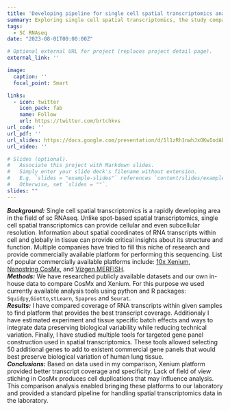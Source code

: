 ```yaml
---
title: 'Developing pipeline for single cell spatial transcriptomics analysis'
summary: Exploring single cell spatial transcriptomics, the study compared 10x Xenium and Nanostring CosMx, using Python and R tools to assess their applicability in the laboratory based on factors such as transcript coverage and specificity as well as ability to preserve biological variation.
tags: 
  - SC RNAseq
date: "2023-08-01T00:00:00Z"

# Optional external URL for project (replaces project detail page).
external_link: ''

image:
  caption: ''
  focal_point: Smart

links:
  - icon: twitter
    icon_pack: fab
    name: Follow
    url: https://twitter.com/brtchkvs
url_code: ''
url_pdf: ''
url_slides: https://docs.google.com/presentation/d/1l1zRh1nwhJxOKwIodAbxsXKHls5V1DgyfBAeG93__zI/edit?usp=sharing
url_video: ''

# Slides (optional).
#   Associate this project with Markdown slides.
#   Simply enter your slide deck's filename without extension.
#   E.g. `slides = "example-slides"` references `content/slides/example-slides.md`.
#   Otherwise, set `slides = ""`.
slides: ""
---
```


***Background:*** Single cell spatial transcriptomics is a rapidly developing area in the field of sc RNAseq. Unlike spot-based spatial transcriptomics, single cell spatial transcriptomics can provide cellular and even subcellular resolution. Information about spatial coordinates of RNA transcripts within cell and globally in tissue can provide critical insights about its structure and function. Multiple companies have tried to fill this niche of research and provide commercially available platform for performing this sequencing. List of popular commercially available platforms include: [10x Xenium](https://www.googleadservices.com/pagead/aclk?sa=L&ai=DChcSEwjo89i7rtGCAxUv9cgKHctzDKoYABABGgJxdQ&ae=2&gclid=CjwKCAiAgeeqBhBAEiwAoDDhn_S6tNz4HIH04-_2MrRSqsZfbgMPJp6YO1REejhqkcK2ZYGwuV69ZBoCaowQAvD_BwE&ohost=www.google.com&cid=CAESVeD26pbz1L-HRB1hXq_OG-qwGCxIAHcrT8XnwT-tcDS_iS619GcpRvo1baDpJEpWrGxuK3C_jQHvSoQjIprfYcPwi9owNTwLe3xgYoC2hUpNXrMEC4Q&sig=AOD64_0zFm8OkHVcIVqflExyqP8gcN-HbQ&q&adurl&ved=2ahUKEwiilNG7rtGCAxUYhIkEHTmgBEMQ0Qx6BAgNEAE&nis=2&dct=1), [Nanostring CosMx](https://www.googleadservices.com/pagead/aclk?sa=L&ai=DChcSEwiCs5_VrtGCAxWDRnIKHebfAN0YABAAGgJxdQ&ae=2&gclid=CjwKCAiAgeeqBhBAEiwAoDDhn2XjeHBaNMp-kMSqSNiggx491ZiVasgR9IvjNVfNYRTFL8z027aNxRoCaAcQAvD_BwE&ohost=www.google.com&cid=CAESVeD2UbO_fHyW6KtkY3QlIdo5k5yzZFi_m9R3SwoyXre3dzfdAWj5WIu0J7RS_Nj5TgoC-V3QRf9H5CLMVYH168kB9JOc0HfGlIQP6rewb5PxkJvqxPE&sig=AOD64_3MunaYXo8FTaRC_SHzEXG0Sk10-Q&q&adurl&ved=2ahUKEwjG3ZnVrtGCAxX0pIkEHQZICTYQ0Qx6BAgKEAE&nis=2&dct=1), and [Vizgen MERFISH](https://www.google.com/url?sa=t&rct=j&q=&esrc=s&source=web&cd=&cad=rja&uact=8&ved=2ahUKEwiygtGfrtGCAxWvAHkGHU4KAJAQFnoECC8QAQ&url=https%3A%2F%2Fvizgen.com%2F&usg=AOvVaw0qedZkpasuzvGnXLTb3d9a&opi=89978449).<br>
***Methods:*** We have researched publicly available datasets and our own in-house data to compare CosMx and Xenium. For this purpose we used currently available analysis tools using python and R packages: ```Squidpy```,```Giotto```,```stLearn```, ```Spapros``` and ```Seurat```. <br>
***Results:***  I have compared coverage of RNA transcripts within given samples to find platform that provides the best transcript coverage. Additionaly I have estimated experiment and tissue specific batch effects and ways to integrate data preserving biological variability while reducing technical variation. Finally, I have studied multiple tools for targeted gene panel construction used in spatial transcriptomics. These tools allowed selecting 50 additional genes to add to existent commercial gene panels that would best preserve biological variation of human lung tissue.<br>
***Conclusions:*** Based on data used in my comparison, Xenium platform provided better transcript coverage and specificity. Lack of field of view stiching in CosMx produces cell duplications that may influence analysis. This comparison analysis enabled bringing these platforms to our laboratory and provided a standard pipeline for handling spatial transcriptomics data in the laboratory. 




